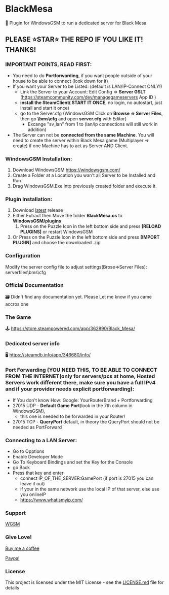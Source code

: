 # BlackMesa
🧩 Plugin for WindowsGSM to run a dedicated server for Black Mesa

## PLEASE ⭐STAR⭐ THE REPO IF YOU LIKE IT! THANKS!

### IMPORTANT POINTS, READ FIRST:
- You need to do **Portforwarding**, if you want people outside of your house to be able to connect (look down for it)
- If you want your Server to be Listed: (default is LAN/IP-Connect ONLY!)
  - Link the Server to your Account: Edit Config => **Server GSLT** (https://steamcommunity.com/dev/managegameservers App ID )
  - **install the SteamClient( START IT ONCE**, no login, no autostart, just install and start it once)
  - go to the Server.cfg (WindowsGSM Click on **Browse => Server Files**, then go **\bms\cfg** and open **server.cfg** with Editor)
    - Excange "sv_lan" from 1 to  (lan/ip connections will still work in addition)
- The Server can not be **connected from the same Machine**. You will need to create the server within Black Mesa game (Multiplayer => create) if one Machine has to act as Server AND Client.

### WindowsGSM Installation: 
1. Download  WindowsGSM https://windowsgsm.com/ 
2. Create a Folder at a Location you wan't all Server to be Installed and Run.
3. Drag WindowsGSM.Exe into previously created folder and execute it.

### Plugin Installation:
1. Download [latest](https://github.com/Raziel7893/WindowsGSM.BlackMesa/releases/latest) release
2. Either Extract then Move the folder **BlackMesa.cs** to **WindowsGSM/plugins** 
    1. Press on the Puzzle Icon in the left bottom side and press **[RELOAD PLUGINS]** or restart WindowsGSM
3. Or Press on the Puzzle Icon in the left bottom side and press **[IMPORT PLUGIN]** and choose the downloaded .zip

### Configuration
Modify the server config file to adjust settings(Brose=>Server Files): serverfiles\bms\cfg

### Official Documentation
🗃️ Didn't find any documentation yet. Please Let me know if you came accros one

### The Game
🕹️ https://store.steampowered.com/app/362890/Black_Mesa/

### Dedicated server info
🖥️ https://steamdb.info/app/346680/info/

### Port Forwarding (YOU NEED THIS, TO BE ABLE TO CONNECT FROM THE INTERNET(only for servers/pcs at home, Hosted Servers work different there, make sure you have a full IPv4 and if your provider needs explicit portforwarding):
- If You don't know How: Google: YourRouterBrand + Portforwarding
- 27015 UDP - **Default Game Port**(look in the 7th column in WindowsGSM), 
  - this one is needed to be forwarded in your Router!
- 27015 TCP - **QueryPort** default, in theory the QueryPort should not be needed as PortForward

### Connecting to a LAN Server:
- Go to Opptions
- Enable Developer Mode
- Go To Keyboard Bindings and set the Key for the Console
- go Back
- Press that key and enter
  - connect IP_OF_THE_SERVER:GamePort (if port is 27015 you can leave it out)
  - if your in the same network use the local IP of that server, else use you onlineIP
  - https://www.whatismyip.com/  

### Support
[WGSM](https://discord.com/channels/590590698907107340/645730252672335893)

### Give Love!
[Buy me a coffee](https://ko-fi.com/raziel7893)

[Paypal](https://paypal.me/raziel7893)

### License
This project is licensed under the MIT License - see the <a href="https://github.com/raziel7893/WindowsGSM.BlackMesa/blob/main/LICENSE">LICENSE.md</a> file for details
